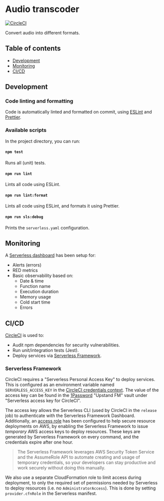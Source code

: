 # Audio transcoder

[![CircleCI](https://circleci.com/gh/upstandfm/audio-transcoder.svg?style=svg)](https://circleci.com/gh/upstandfm/audio-transcoder)

Convert audio into different formats.

## Table of contents

- [Development](#development)
- [Monitoring](#monitoring)
- [CI/CD](#cicd)

## Development

### Code linting and formatting

Code is automatically linted and formatted on commit, using [ESLint](https://eslint.org/) and [Prettier](https://prettier.io/).

### Available scripts

In the project directory, you can run:

#### `npm test`

Runs all (unit) tests.

#### `npm run lint`

Lints all code using ESLint.

#### `npm run lint:format`

Lints all code using ESLint, and formats it using Prettier.

#### `npm run sls:debug`

Prints the `serverless.yaml` configuration.

## Monitoring

A [Serverless dashboard](https://dashboard.serverless.com/tenants/upstandfm/applications/audio-transcoder/services/audio-transcoder/stage/prod/region/eu-central-1#service-overview=overview) has been setup for:

- Alerts (errors)
- RED metrics
- Basic observability based on:
  - Date & time
  - Function name
  - Execution duration
  - Memory usage
  - Cold start time
  - Errors

## CI/CD

[CircleCI](https://circleci.com/gh/organizations/upstandfm) is used to:

- Audit npm dependencies for security vulnerabilities.
- Run unit/integration tests (Jest).
- Deploy services via [Serverless Framework](https://serverless.com).

### Serverless Framework

CircleCI requires a "Serverless Personal Access Key" to deploy services. This is configured as an environment variable named `SERVERLESS_ACCESS_KEY` in the [CircleCI credentials context](https://circleci.com/gh/organizations/upstandfm/settings#contexts/400c57df-2f9a-46e3-88d8-dd598b88fd19).
The value of the access key can be found in the [1Password](https://1password.com/) "Upstand FM" vault under "Serverless access key for CircleCI".

The access key allows the Serverless CLI (used by CircleCI in the `release` job) to authenticate with the Serverless Framework Dashboard.<br/>
Additionally, an [access role](https://serverless.com/framework/docs/dashboard/access-roles/) has been configured to help secure resource deployments on AWS, by enabling the Serverless Framework to issue _temporary_ AWS access keys to deploy resources. These keys are generated by Serverless Framework on every command, and the credentials expire after one hour.

> The Serverless Framework leverages AWS Security Token Service and the AssumeRole API to automate creating and usage of temporary credentials, so your developers can stay productive and work securely without doing this manually.

We also use a separate CloudFormation role to limit access during deployment, to only the required set of permissions needed by Serverless to deploy resources (i.e. no `AdministratorAccess`). This is done by setting `provider.cfnRole` in the Serverless manifest.
